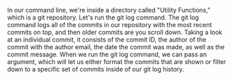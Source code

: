 In our command line, we're inside a directory called "Utility Functions," which is a git repository. Let's run the git log command. The git log command logs all of the commits in our repository with the most recent commits on top, and then older commits are you scroll down.
Taking a look at an individual commit, it consists of the commit ID, the author of the commit with the author email, the date the commit was made, as well as the commit message. When we run the git log command, we can pass an argument, which will let us either format the commits that are shown or filter down to a specific set of commits inside of our git log history.
